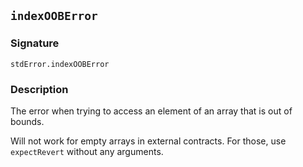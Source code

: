 ## `indexOOBError`

### Signature

```solidity
stdError.indexOOBError
```

### Description

The error when trying to access an element of an array that is out of bounds.

Will not work for empty arrays in external contracts. For those, use `expectRevert` without any arguments.